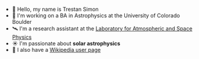 - 👋 Hello, my name is Trestan Simon
- 🌱 I'm working on a BA in Astrophysics at the University of Colorado Boulder
- 🛰️ I'm a research assistant at the [Laboratory for Atmospheric and Space Physics](https://lasp.colorado.edu/)
- ☀️ I'm passionate about __solar astrophysics__
- 📖 I also have a [Wikipedia user page](https://en.wikipedia.org/wiki/User:CoronalMassAffection)
